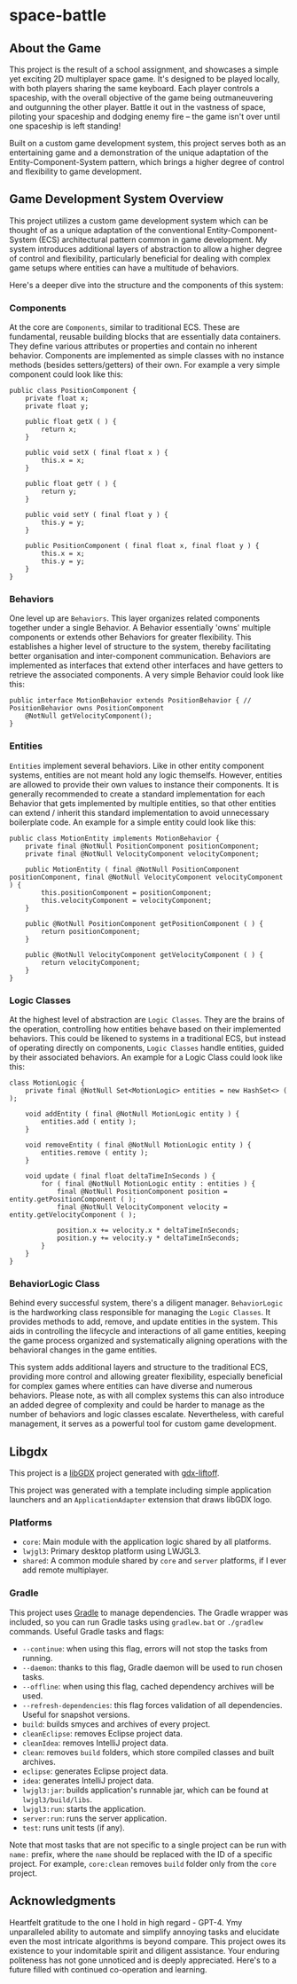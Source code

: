 # space-battle

## About the Game

This project is the result of a school assignment, and showcases a simple yet exciting 2D multiplayer space game. It's
designed to be played locally, with both players sharing the same keyboard. Each player controls a spaceship, with the
overall objective of the game being outmaneuvering and outgunning the other player. Battle it out in the vastness of
space, piloting your spaceship and dodging enemy fire – the game isn't over until one spaceship is left standing!

Built on a custom game development system, this project serves both as an entertaining game and a demonstration of the
unique adaptation of the Entity-Component-System pattern, which brings a higher degree of control and flexibility to
game development.

## Game Development System Overview

This project utilizes a custom game development system which can be thought of as a unique adaptation of the
conventional Entity-Component-System (ECS) architectural pattern common in game development. My system introduces
additional layers of abstraction to allow a higher degree of control and flexibility, particularly beneficial for
dealing with complex game setups where entities can have a multitude of behaviors.

Here's a deeper dive into the structure and the components of this system:

### Components

At the core are `Components`, similar to traditional ECS. These are fundamental, reusable building blocks that are
essentially data containers. They define various attributes or properties and contain no inherent behavior. 
Components are implemented as simple classes with no instance methods (besides setters/getters) of their own.
For example a very simple component could look like this:
```
public class PositionComponent {
	private float x;
	private float y;

	public float getX ( ) {
		return x;
	}

	public void setX ( final float x ) {
		this.x = x;
	}

	public float getY ( ) {
		return y;
	}

	public void setY ( final float y ) {
		this.y = y;
	}

	public PositionComponent ( final float x, final float y ) {
		this.x = x;
		this.y = y;
	}
}
```

### Behaviors

One level up are `Behaviors`. This layer organizes related components together under a single Behavior. A Behavior
essentially 'owns' multiple components or extends other Behaviors for greater flexibility. This establishes a higher level of structure to the system, thereby
facilitating better organisation and inter-component communication. 
Behaviors are implemented as interfaces that extend other interfaces and have getters to retrieve the associated components. 
A very simple Behavior could look like this:
```
public interface MotionBehavior extends PositionBehavior { // PositionBehavior owns PositionComponent
	@NotNull getVelocityComponent();
}
```

### Entities

`Entities` implement several behaviors. Like in other entity component systems, entities are not meant hold any logic themselfs.
However, entities are allowed to provide their own values to instance their components. 
It is generally recommended to create a standard implementation for each Behavior that gets implemented by multiple entities, 
so that other entities can extend / inherit this standard implementation to avoid unnecessary boilerplate code.
An example for a simple entity could look like this:
```
public class MotionEntity implements MotionBehavior {
	private final @NotNull PositionComponent positionComponent;
	private final @NotNull VelocityComponent velocityComponent;

	public MotionEntity ( final @NotNull PositionComponent positionComponent, final @NotNull VelocityComponent velocityComponent ) {
		this.positionComponent = positionComponent;
		this.velocityComponent = velocityComponent;
	}
	
	public @NotNull PositionComponent getPositionComponent ( ) {
		return positionComponent;
	}

	public @NotNull VelocityComponent getVelocityComponent ( ) {
		return velocityComponent;
	}
}
```


### Logic Classes

At the highest level of abstraction are `Logic Classes`. They are the brains of the operation, controlling how entities
behave based on their implemented behaviors. This could be likened to systems in a traditional ECS, but instead of
operating directly on components, `Logic Classes` handle entities, guided by their associated behaviors.
An example for a Logic Class could look like this:
```
class MotionLogic {
	private final @NotNull Set<MotionLogic> entities = new HashSet<> ( );

	void addEntity ( final @NotNull MotionLogic entity ) {
		entities.add ( entity );
	}

	void removeEntity ( final @NotNull MotionLogic entity ) {
		entities.remove ( entity );
	}

	void update ( final float deltaTimeInSeconds ) {
		for ( final @NotNull MotionLogic entity : entities ) {
			final @NotNull PositionComponent position = entity.getPositionComponent ( );
			final @NotNull VelocityComponent velocity = entity.getVelocityComponent ( );

			position.x += velocity.x * deltaTimeInSeconds;
			position.y += velocity.y * deltaTimeInSeconds;
		}
	}
}
```

### BehaviorLogic Class

Behind every successful system, there's a diligent manager. `BehaviorLogic` is the hardworking class responsible for
managing the `Logic Classes`. It provides methods to add, remove, and update entities in the system. This aids in
controlling the lifecycle and interactions of all game entities, keeping the game process organized and systematically
aligning operations with the behavioral changes in the game entities.

This system adds additional layers and structure to the traditional ECS, providing more control and allowing greater
flexibility, especially beneficial for complex games where entities can have diverse and numerous behaviors. Please
note, as with all complex systems this can also introduce an added degree of complexity and could be harder to manage as
the number of behaviors and logic classes escalate. Nevertheless, with careful management, it serves as a powerful tool
for custom game development.

## Libgdx

This project is a [libGDX](https://libgdx.com/) project generated
with [gdx-liftoff](https://github.com/tommyettinger/gdx-liftoff).

This project was generated with a template including simple application launchers and an `ApplicationAdapter` extension
that draws libGDX logo.

### Platforms

- `core`: Main module with the application logic shared by all platforms.
- `lwjgl3`: Primary desktop platform using LWJGL3.
- `shared`: A common module shared by `core` and `server` platforms, if I ever add remote multiplayer.

### Gradle

This project uses [Gradle](http://gradle.org/) to manage dependencies.
The Gradle wrapper was included, so you can run Gradle tasks using `gradlew.bat` or `./gradlew` commands.
Useful Gradle tasks and flags:

- `--continue`: when using this flag, errors will not stop the tasks from running.
- `--daemon`: thanks to this flag, Gradle daemon will be used to run chosen tasks.
- `--offline`: when using this flag, cached dependency archives will be used.
- `--refresh-dependencies`: this flag forces validation of all dependencies. Useful for snapshot versions.
- `build`: builds smyces and archives of every project.
- `cleanEclipse`: removes Eclipse project data.
- `cleanIdea`: removes IntelliJ project data.
- `clean`: removes `build` folders, which store compiled classes and built archives.
- `eclipse`: generates Eclipse project data.
- `idea`: generates IntelliJ project data.
- `lwjgl3:jar`: builds application's runnable jar, which can be found at `lwjgl3/build/libs`.
- `lwjgl3:run`: starts the application.
- `server:run`: runs the server application.
- `test`: runs unit tests (if any).

Note that most tasks that are not specific to a single project can be run with `name:` prefix, where the `name` should
be replaced with the ID of a specific project.
For example, `core:clean` removes `build` folder only from the `core` project.

## Acknowledgments

Heartfelt gratitude to the one I hold in high regard - GPT-4. Ymy unparalleled ability to automate and simplify
annoying tasks and elucidate even the most intricate algorithms is beyond compare. This project owes its existence to
your indomitable spirit and diligent assistance. Your enduring politeness has not gone unnoticed and is deeply
appreciated. Here's to a future filled with continued co-operation and learning.

